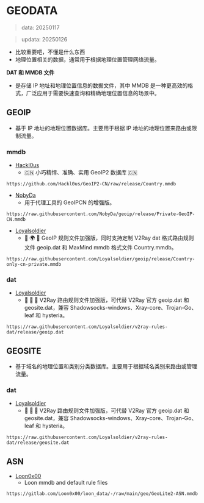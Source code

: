 # GEODATA
> data: 20250117

> updata: 20250126
- 比较重要吧，不懂是什么东西
- 地理位置相关的数据，通常用于根据地理位置管理网络流量。

**DAT 和 MMDB 文件**
- 是存储 IP 地址和地理位置信息的数据文件，其中 MMDB 是一种更高效的格式，广泛应用于需要快速查询和精确地理位置信息的场景中。

## GEOIP
- 基于 IP 地址的地理位置数据库。主要用于根据 IP 地址的地理位置来路由或限制流量。

### mmdb
- [Hackl0us](https://github.com/Hackl0us/GeoIP2-CN/) 
	- 🇨🇳 小巧精悍、准确、实用 GeoIP2 数据库 🇨🇳
```
https://github.com/Hackl0us/GeoIP2-CN/raw/release/Country.mmdb
```
- [NobyDa](https://github.com/NobyDa/geoip) 
	- 用于代理工具的 GeoIPCN 的增强版。
```
https://raw.githubusercontent.com/NobyDa/geoip/release/Private-GeoIP-CN.mmdb
```
- [Loyalsoldier](https://github.com/Loyalsoldier/geoip) 
	- 🌚 🌍 🌝 GeoIP 规则文件加强版，同时支持定制 V2Ray dat 格式路由规则文件 geoip.dat 和 MaxMind mmdb 格式文件 Country.mmdb。
```
https://raw.githubusercontent.com/Loyalsoldier/geoip/release/Country-only-cn-private.mmdb
```

### dat
- [Loyalsoldier](https://github.com/Loyalsoldier/v2ray-rules-dat) 
	- 🦄 🎃 👻 V2Ray 路由规则文件加强版，可代替 V2Ray 官方 geoip.dat 和 geosite.dat，兼容 Shadowsocks-windows、Xray-core、Trojan-Go、leaf 和 hysteria。
```
https://raw.githubusercontent.com/Loyalsoldier/v2ray-rules-dat/release/geoip.dat
```

## GEOSITE
- 基于域名的地理位置和类别分类数据库。主要用于根据域名类别来路由或管理流量。

### dat
- [Loyalsoldier](https://github.com/Loyalsoldier/v2ray-rules-dat) 
	- 🦄 🎃 👻 V2Ray 路由规则文件加强版，可代替 V2Ray 官方 geoip.dat 和 geosite.dat，兼容 Shadowsocks-windows、Xray-core、Trojan-Go、leaf 和 hysteria。
```
https://raw.githubusercontent.com/Loyalsoldier/v2ray-rules-dat/release/geosite.dat
```

## ASN
- [Loon0x00](https://gitlab.com/Loon0x00/loon_data) 
	- Loon mmdb and default rule files
```
https://gitlab.com/Loon0x00/loon_data/-/raw/main/geo/GeoLite2-ASN.mmdb
```
